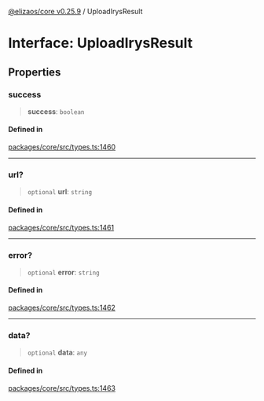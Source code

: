 [@elizaos/core v0.25.9](../index.md) / UploadIrysResult

# Interface: UploadIrysResult

## Properties

### success

> **success**: `boolean`

#### Defined in

[packages/core/src/types.ts:1460](https://github.com/Shelpin/aeternalsv2/blob/main/packages/core/src/types.ts#L1460)

***

### url?

> `optional` **url**: `string`

#### Defined in

[packages/core/src/types.ts:1461](https://github.com/Shelpin/aeternalsv2/blob/main/packages/core/src/types.ts#L1461)

***

### error?

> `optional` **error**: `string`

#### Defined in

[packages/core/src/types.ts:1462](https://github.com/Shelpin/aeternalsv2/blob/main/packages/core/src/types.ts#L1462)

***

### data?

> `optional` **data**: `any`

#### Defined in

[packages/core/src/types.ts:1463](https://github.com/Shelpin/aeternalsv2/blob/main/packages/core/src/types.ts#L1463)
